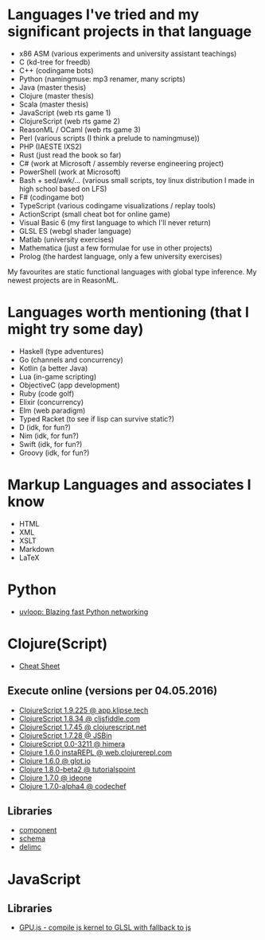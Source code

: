 
# Languages I've tried and my significant projects in that language
 - x86 ASM (various experiments and university assistant teachings)
 - C (kd-tree for freedb)
 - C++ (codingame bots)
 - Python (namingmuse: mp3 renamer, many scripts)
 - Java (master thesis)
 - Clojure (master thesis)
 - Scala (master thesis)
 - JavaScript (web rts game 1)
 - ClojureScript (web rts game 2)
 - ReasonML / OCaml (web rts game 3)
 - Perl (various scripts (I think a prelude to namingmuse))
 - PHP (IAESTE IXS2)
 - Rust (just read the book so far)
 - C# (work at Microsoft / assembly reverse engineering project)
 - PowerShell (work at Microsoft)
 - Bash + sed/awk/... (various small scripts, toy linux distribution I made in high school based on LFS)
 - F# (codingame bot)
 - TypeScript (various codingame visualizations / replay tools)
 - ActionScript (small cheat bot for online game)
 - Visual Basic 6 (my first language to which I'll never return)
 - GLSL ES (webgl shader language)
 - Matlab (university exercises)
 - Mathematica (just a few formulae for use in other projects)
 - Prolog (the hardest language, only a few university exercises)

My favourites are static functional languages with global type inference. My newest projects are in ReasonML.

# Languages worth mentioning (that I might try some day)
 - Haskell (type adventures)
 - Go (channels and concurrency)
 - Kotlin (a better Java)
 - Lua (in-game scripting)
 - ObjectiveC (app development)
 - Ruby (code golf)
 - Elixir (concurrency)
 - Elm (web paradigm)
 - Typed Racket (to see if lisp can survive static?)
 - D (idk, for fun?)
 - Nim (idk, for fun?)
 - Swift (idk, for fun?)
 - Groovy (idk, for fun?)

# Markup Languages and associates I know
 - HTML
 - XML
 - XSLT
 - Markdown
 - LaTeX

# Python

 - [uvloop: Blazing fast Python networking](http://magic.io/blog/uvloop-blazing-fast-python-networking/)

# Clojure(Script)
 - [Cheat Sheet](http://clojure.org/api/cheatsheet)

## Execute online (versions per 04.05.2016)
 - [ClojureScript 1.9.225 @ app.klipse.tech](http://app.klipse.tech/)
 - [ClojureScript 1.8.34 @ cljsfiddle.com](http://cljsfiddle.com/)
 - [ClojureScript 1.7.45 @ clojurescript.net](http://clojurescript.net/)
 - [ClojureScript 1.7.28 @ JSBin](http://jsbin.com/)
 - [ClojureScript 0.0-3211 @ himera](http://himera.herokuapp.com/index.html)
 - [Clojure 1.6.0 instaREPL @ web.clojurerepl.com](http://web.clojurerepl.com/)
 - [Clojure 1.6.0 @ glot.io](https://glot.io/new/clojure)
 - [Clojure 1.8.0-beta2 @ tutorialspoint](http://www.tutorialspoint.com/execute_clojure_online.php)
 - [Clojure 1.7.0 @ ideone](https://ideone.com/)
 - [Clojure 1.7.0-alpha4 @ codechef](https://www.codechef.com/ide)

## Libraries
 - [component](https://github.com/stuartsierra/component)
 - [schema](https://github.com/plumatic/schema)
 - [delimc](https://github.com/swannodette/delimc)

# JavaScript

## Libraries
 - [GPU.js - compile js kernel to GLSL with fallback to js](http://gpu.rocks/)
